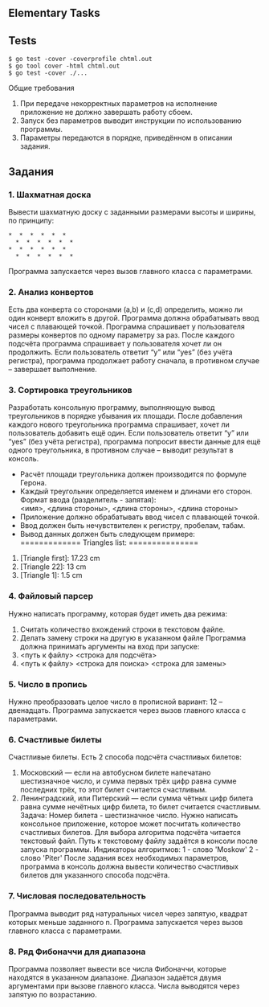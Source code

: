 ## Elementary Tasks   
## Tests
```
$ go test -cover -coverprofile chtml.out
$ go tool cover -html chtml.out
$ go test -cover ./...
```
Общие требования
1. При передаче некорректных параметров на исполнение приложение не должно завершать работу сбоем.
2. Запуск без параметров выводит инструкции по использованию программы.
3. Параметры передаются в порядке, приведённом в описании задания.
## Задания        
### 1. Шахматная доска
Вывести шахматную доску с заданными размерами высоты и ширины, по принципу:
```
*  *  *  *  *  *
  *  *  *  *  *  *
*  *  *  *  *  *
  *  *  *  *  *  *
```
Программа запускается через вызов главного класса с параметрами.
### 2. Анализ конвертов
Есть два конверта со сторонами (a,b) и (c,d) определить, можно ли один конверт вложить в другой. Программа должна обрабатывать ввод чисел с плавающей точкой. Программа спрашивает у пользователя размеры конвертов по одному параметру за раз. После каждого подсчёта программа спрашивает у пользователя хочет ли он продолжить. Если пользователь ответит “y” или “yes” (без учёта регистра), программа продолжает работу сначала, в противном случае – завершает выполнение.
### 3. Сортировка треугольников
Разработать консольную программу, выполняющую вывод треугольников в порядке убывания их площади. После добавления каждого нового треугольника программа спрашивает, хочет ли пользователь добавить ещё один. Если пользователь ответит “y” или “yes” (без учёта регистра), программа попросит ввести данные для ещё одного треугольника, в противном случае – выводит результат в консоль.


- Расчёт площади треугольника должен производится по формуле Герона.
- Каждый треугольник определяется именем и длинами его сторон. 
Формат ввода (разделитель - запятая):  
<имя>, <длина стороны>, <длина стороны>, <длина стороны>   
- Приложение должно обрабатывать ввод чисел с плавающей точкой.
-  Ввод должен быть нечувствителен к регистру, пробелам, табам.
-  Вывод данных должен быть следующем примере:  
============= Triangles list: ===============
1. [Triangle first]: 17.23 сm
2. [Triangle 22]: 13 cm
3. [Triangle 1]: 1.5 cm
### 4. Файловый парсер
Нужно написать программу, которая будет иметь два режима:
1. Считать количество вхождений строки в текстовом файле. 
2. Делать замену строки на другую в указанном файле
Программа должна принимать аргументы на вход при запуске:
1. <путь к файлу> <строка для подсчёта>
2. <путь к файлу> <строка для поиска> <строка для замены>
### 5. Число в пропись
Нужно преобразовать целое число в прописной вариант: 12 – двенадцать. Программа запускается через вызов главного класса с параметрами.
### 6. Счастливые билеты
Счастливые билеты.
Есть 2 способа подсчёта счастливых билетов:
1. Московский — если на автобусном билете напечатано шестизначное число, и сумма первых трёх цифр равна сумме последних трёх, то этот билет считается счастливым.
2. Ленинградский, или Питерский — если сумма чётных цифр билета равна сумме нечётных цифр билета, то билет считается счастливым.
Задача:
Номер билета - шестизначное число. Нужно написать консольное приложение, которое может посчитать количество счастливых билетов. Для выбора алгоритма подсчёта читается текстовый файл. Путь к текстовому файлу задаётся в консоли после запуска программы. Индикаторы алгоритмов:
1 - слово 'Moskow'
2 - слово 'Piter'
После задания всех необходимых параметров, программа в консоль должна вывести количество счастливых билетов для указанного способа подсчёта.


### 7. Числовая последовательность
Программа выводит ряд натуральных чисел через запятую, квадрат которых меньше заданного n. Программа запускается через вызов главного класса с параметрами.
### 8. Ряд Фибоначчи для диапазона
Программа позволяет вывести все числа Фибоначчи, которые находятся в указанном диапазоне. Диапазон задаётся двумя аргументами при вызове главного класса. Числа выводятся через запятую по возрастанию.
